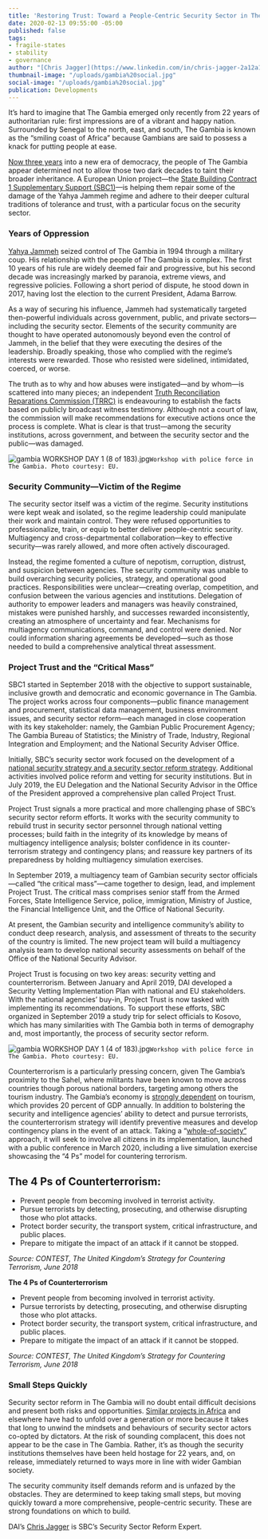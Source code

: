```yaml
---
title: 'Restoring Trust: Toward a People-Centric Security Sector in The Gambia'
date: 2020-02-13 09:55:00 -05:00
published: false
tags:
- fragile-states
- stability
- governance
author: "[Chris Jagger](https://www.linkedin.com/in/chris-jagger-2a12a130/)"
thumbnail-image: "/uploads/gambia%20social.jpg"
social-image: "/uploads/gambia%20social.jpg"
publication: Developments
---
```


It’s hard to imagine that The Gambia emerged only recently from 22 years of authoritarian rule: first impressions are of a vibrant and happy nation. Surrounded by Senegal to the north, east, and south, The Gambia is known as the “smiling coast of Africa” because Gambians are said to possess a knack for putting people at ease. 

[Now three years](https://www.csmonitor.com/World/Africa/2019/1002/Letter-from-Gambia-After-22-year-regime-We-need-the-truth) into a new era of democracy, the people of The Gambia appear determined not to allow those two dark decades to taint their broader inheritance. A European Union project—the [State Building Contract 1 Supplementary Support (SBC1)](https://www.dai.com/our-work/projects/the-gambia-state-building-contract-1-complementary-support-sbc1-cs)—is helping them repair some of the damage of the Yahya Jammeh regime and adhere to their deeper cultural traditions of tolerance and trust, with a particular focus on the security sector.





### Years of Oppression 

[Yahya Jammeh](https://en.wikipedia.org/wiki/Yahya_Jammeh) seized control of The Gambia in 1994 through a military coup. His relationship with the people of The Gambia is complex. The first 10 years of his rule are widely deemed fair and progressive, but his second decade was increasingly marked by paranoia, extreme views, and regressive policies. Following a short period of dispute, he stood down in 2017, having lost the election to the current President, Adama Barrow. 

As a way of securing his influence, Jammeh had systematically targeted then-powerful individuals across government, public, and private sectors—including the security sector. Elements of the security community are thought to have operated autonomously beyond even the control of Jammeh, in the belief that they were executing the desires of the leadership. Broadly speaking, those who complied with the regime’s interests were rewarded. Those who resisted were sidelined, intimidated, coerced, or worse. 

The truth as to why and how abuses were instigated—and by whom—is scattered into many pieces; an independent [Truth Reconciliation Reparations Commission (TRRC)](https://en.wikipedia.org/wiki/Truth,_Reconciliation_and_Reparations_Commission) is endeavouring to establish the facts based on publicly broadcast witness testimony. Although not a court of law, the commission will make recommendations for executive actions once the process is complete. What is clear is that trust—among the security institutions, across government, and between the security sector and the public—was damaged. 

![gambia WORKSHOP DAY 1 (8 of 183).jpg](/uploads/gambia%20WORKSHOP%20DAY%201%20(8%20of%20183).jpg)`Workshop with police force in The Gambia. Photo courtesy: EU.`

### Security Community—Victim of the Regime

The security sector itself was a victim of the regime. Security institutions were kept weak and isolated, so the regime leadership could manipulate their work and maintain control. They were refused opportunities to professionalize, train, or equip to better deliver people-centric security. Multiagency and cross-departmental collaboration—key to effective security—was rarely allowed, and more often actively discouraged. 

Instead, the regime fomented a culture of nepotism, corruption, distrust, and suspicion between agencies. The security community was unable to build overarching security policies, strategy, and operational good practices. Responsibilities were unclear—creating overlap, competition, and confusion between the various agencies and institutions. Delegation of authority to empower leaders and managers was heavily constrained, mistakes were punished harshly, and successes rewarded inconsistently, creating an atmosphere of uncertainty and fear. Mechanisms for multiagency communications, command, and control were denied. Nor could information sharing agreements be developed—such as those needed to build a comprehensive analytical threat assessment.   

### Project Trust and the “Critical Mass”

SBC1 started in September 2018 with the objective to support sustainable, inclusive growth and democratic and economic governance in The Gambia. The project works across four components—public finance management and procurement, statistical data management, business environment issues, and security sector reform—each managed in close cooperation with its key stakeholder: namely, the Gambian Public Procurement Agency; The Gambia Bureau of Statistics; the Ministry of Trade, Industry, Regional Integration and Employment; and the National Security Adviser Office.

Initially, SBC’s security sector work focused on the development of a [national security strategy and a security sector reform strategy](http://www.trrc.gm/). Additional activities involved police reform and vetting for security institutions. But in July 2019, the EU Delegation and the National Security Advisor in the Office of the President approved a comprehensive plan called Project Trust. 

Project Trust signals a more practical and more challenging phase of SBC’s security sector reform efforts. It works with the security community to rebuild trust in security sector personnel through national vetting processes; build faith in the integrity of its knowledge by means of multiagency intelligence analysis; bolster confidence in its counter-terrorism strategy and contingency plans; and reassure key partners of its preparedness by holding multiagency simulation exercises.
 
In September 2019, a multiagency team of Gambian security sector officials—called “the critical mass”—came together to design, lead, and implement Project Trust. The critical mass comprises senior staff from the Armed Forces, State Intelligence Service, police, immigration, Ministry of Justice, the Financial Intelligence Unit, and the Office of National Security. 

At present, the Gambian security and intelligence community’s ability to conduct deep research, analysis, and assessment of threats to the security of the country is limited. The new project team will build a multiagency analysis team to develop national security assessments on behalf of the Office of the National Security Advisor.

Project Trust is focusing on two key areas: security vetting and counterterrorism. Between January and April 2019, DAI developed a Security Vetting Implementation Plan with national and EU stakeholders. With the national agencies’ buy-in, Project Trust is now tasked with implementing its recommendations. To support these efforts, SBC organized in September 2019 a study trip for select officials to Kosovo, which has many similarities with The Gambia both in terms of demography and, most importantly, the process of security sector reform. 

![gambia WORKSHOP DAY 1 (4 of 183).jpg](/uploads/gambia%20WORKSHOP%20DAY%201%20(4%20of%20183).jpg)`Workshop with police force in The Gambia. Photo courtesy: EU.`

Counterterrorism is a particularly pressing concern, given The Gambia’s proximity to the Sahel, where militants have been known to move across countries though porous national borders, targeting among others the tourism industry. The Gambia’s economy is [strongly dependent](https://www.trade.gov/export-solutions) on tourism, which provides 20 percent of GDP annually. 
In addition to bolstering the security and intelligence agencies’ ability to detect and pursue terrorists, the counterterrorism strategy will identify preventive measures and develop contingency plans in the event of an attack. Taking a “[whole-of-society”](https://eur-lex.europa.eu/legal-content/EN/TXT/PDF/?uri=CELEX:52007DC0643&from=EN) approach, it will seek to involve all citizens in its implementation, launched with a public conference in March 2020, including a live simulation exercise showcasing the “4 Ps” model for countering terrorism. 

<aside>
 <h2>The 4 Ps of Counterterrorism:</h2>
 <ul>
 <li>Prevent people from becoming involved in terrorist activity.</li>
 <li>Pursue terrorists by detecting, prosecuting, and otherwise disrupting those who plot attacks.</li>
 <li>Protect border security, the transport system, critical infrastructure, and public places.</li>
 <li>Prepare to mitigate the impact of an attack if it cannot be stopped.</li>
 </ul>
 <p>
 <em>Source: CONTEST, The United Kingdom’s Strategy for Countering Terrorism, June 2018</em>
 </p>
</aside>

**The 4 Ps of Counterterrorism**

* Prevent people from becoming involved in terrorist activity.
* Pursue terrorists by detecting, prosecuting, and otherwise disrupting those who plot attacks. 
* Protect border security, the transport system, critical infrastructure, and public places.
* Prepare to mitigate the impact of an attack if it cannot be stopped.

*Source: CONTEST, The United Kingdom’s Strategy for Countering Terrorism, June 2018*

### Small Steps Quickly 

Security sector reform in The Gambia will no doubt entail difficult decisions and present both risks and opportunities. [Similar projects in Africa](https://issat.dcaf.ch/mkd/Learn/Resource-Library/Books/Governance-in-Post-Conflict-Societies-Rebuilding-Fragile-States) and elsewhere have had to unfold over a generation or more because it takes that long to unwind the mindsets and behaviours of security sector actors co-opted by dictators. At the risk of sounding complacent, this does not appear to be the case in The Gambia. Rather, it’s as though the security institutions themselves have been held hostage for 22 years, and, on release, immediately returned to ways more in line with wider Gambian society.  

The security community itself demands reform and is unfazed by the obstacles. They are determined to keep taking small steps, but moving quickly toward a more comprehensive, people-centric security. These are strong foundations on which to build.

DAI’s [Chris Jagger](https://www.linkedin.com/in/chris-jagger-2a12a130/) is SBC’s Security Sector Reform Expert. 